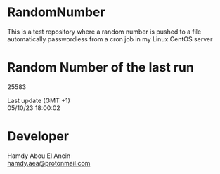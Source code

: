 # RandomNumber    
This is a test repository where a random number is pushed to a file automatically passwordless from a cron job in my Linux CentOS server    
# Random Number of the last run   
25583
      
Last update (GMT +1)    
05/10/23 18:00:02
# Developer    
Hamdy Abou El Anein   
hamdy.aea@protonmail.com
